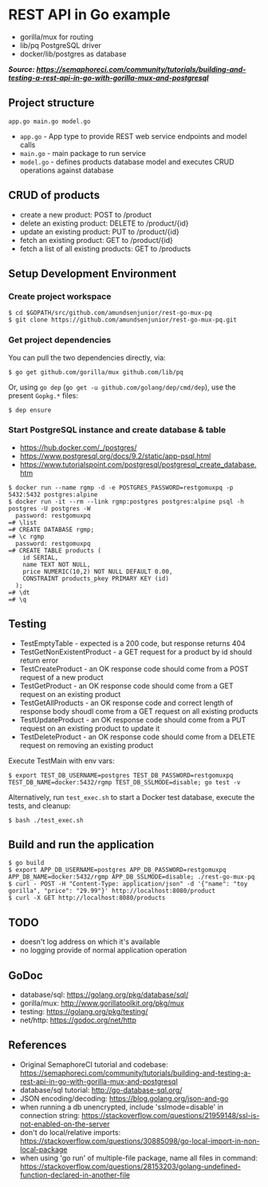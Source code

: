 # REST API in Go example
* gorilla/mux for routing
* lib/pq PostgreSQL driver
* docker/lib/postgres as database

___Source: https://semaphoreci.com/community/tutorials/building-and-testing-a-rest-api-in-go-with-gorilla-mux-and-postgresql___

## Project structure
`app.go main.go model.go`

* `app.go` - App type to provide REST web service endpoints and model calls
* `main.go` - main package to run service
* `model.go` - defines products database model and executes CRUD operations against database

## CRUD of products
* create a new product: POST to /product
* delete an existing product: DELETE to /product/{id}
* update an existing product: PUT to /product/{id}
* fetch an existing product: GET to /product/{id}
* fetch a list of all existing products: GET to /products

## Setup Development Environment

### Create project workspace

```
$ cd $GOPATH/src/github.com/amundsenjunior/rest-go-mux-pq
$ git clone https://github.com/amundsenjunior/rest-go-mux-pq.git
```

### Get project dependencies

You can pull the two dependencies directly, via:

```
$ go get github.com/gorilla/mux github.com/lib/pq
```

Or, using `go dep` (`go get -u github.com/golang/dep/cmd/dep`), use the present `Gopkg.*` files:

```
$ dep ensure
```

### Start PostgreSQL instance and create database & table
* https://hub.docker.com/_/postgres/
* https://www.postgresql.org/docs/9.2/static/app-psql.html
* https://www.tutorialspoint.com/postgresql/postgresql_create_database.htm

```
$ docker run --name rgmp -d -e POSTGRES_PASSWORD=restgomuxpq -p 5432:5432 postgres:alpine
$ docker run -it --rm --link rgmp:postgres postgres:alpine psql -h postgres -U postgres -W
  password: restgomuxpq
=# \list
=# CREATE DATABASE rgmp;
=# \c rgmp
  password: restgomuxpq
=# CREATE TABLE products (
    id SERIAL,
    name TEXT NOT NULL,
    price NUMERIC(10,2) NOT NULL DEFAULT 0.00,
    CONSTRAINT products_pkey PRIMARY KEY (id)
  );
=# \dt
=# \q
```

## Testing

* TestEmptyTable - expected is a 200 code, but response returns 404
* TestGetNonExistentProduct - a GET request for a product by id should return error
* TestCreateProduct - an OK response code should come from a POST request of a new product
* TestGetProduct - an OK response code should come from a GET request on an existing product
* TestGetAllProducts - an OK response code and correct length of response body shoudl come from a GET request on all existing products
* TestUpdateProduct - an OK response code should come from a PUT request on an existing product to update it
* TestDeleteProduct - an OK response code should come from a DELETE request on removing an existing product


Execute TestMain with env vars:

```
$ export TEST_DB_USERNAME=postgres TEST_DB_PASSWORD=restgomuxpq TEST_DB_NAME=docker:5432/rgmp TEST_DB_SSLMODE=disable; go test -v
```

Alternatively, run `test_exec.sh` to start a Docker test database, execute the tests, and cleanup:

```
$ bash ./test_exec.sh
```

## Build and run the application

```
$ go build
$ export APP_DB_USERNAME=postgres APP_DB_PASSWORD=restgomuxpq APP_DB_NAME=docker:5432/rgmp APP_DB_SSLMODE=disable; ./rest-go-mux-pq
$ curl - POST -H "Content-Type: application/json" -d '{"name": "toy gorilla", "price": "29.99"}' http://localhost:8080/product
$ curl -X GET http://localhost:8080/products
```

## TODO
* doesn't log address on which it's available
* no logging provide of normal application operation

## GoDoc
* database/sql: https://golang.org/pkg/database/sql/
* gorilla/mux: http://www.gorillatoolkit.org/pkg/mux
* testing: https://golang.org/pkg/testing/
* net/http: https://godoc.org/net/http

## References
* Original SemaphoreCI tutorial and codebase: https://semaphoreci.com/community/tutorials/building-and-testing-a-rest-api-in-go-with-gorilla-mux-and-postgresql
* database/sql tutorial: http://go-database-sql.org/
* JSON encoding/decoding: https://blog.golang.org/json-and-go
* when running a db unencrypted, include 'sslmode=disable' in connection string: https://stackoverflow.com/questions/21959148/ssl-is-not-enabled-on-the-server
* don't do local/relative imports: https://stackoverflow.com/questions/30885098/go-local-import-in-non-local-package
* when using 'go run' of multiple-file package, name all files in command: https://stackoverflow.com/questions/28153203/golang-undefined-function-declared-in-another-file
